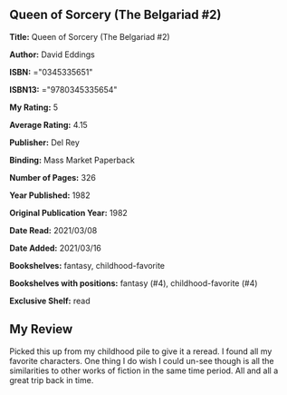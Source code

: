 ## Queen of Sorcery (The Belgariad #2)

**Title:** Queen of Sorcery (The Belgariad #2)

**Author:** David Eddings

**ISBN:** ="0345335651"

**ISBN13:** ="9780345335654"

**My Rating:** 5

**Average Rating:** 4.15

**Publisher:** Del Rey

**Binding:** Mass Market Paperback

**Number of Pages:** 326

**Year Published:** 1982

**Original Publication Year:** 1982

**Date Read:** 2021/03/08

**Date Added:** 2021/03/16

**Bookshelves:** fantasy, childhood-favorite

**Bookshelves with positions:** fantasy (#4), childhood-favorite (#4)

**Exclusive Shelf:** read


## My Review

Picked this up from my childhood pile to give it a reread. I found all my favorite characters. One thing I do wish I could un-see though is all the similarities to other works of fiction in the same time period. All and all a great trip back in time.

